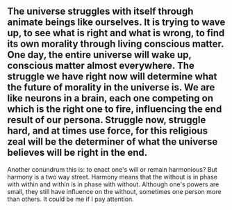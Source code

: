 The universe struggles with itself through animate beings like ourselves.
It is trying to wave up, to see what is right and what is wrong, to find its own morality through living conscious matter. 
One day, the entire universe will wake up, conscious matter almost everywhere.
The struggle we have right now will determine what the future of morality in the universe is.
We are like neurons in a brain, each one competing on which is the right one to fire, influencing the end result of our persona.
Struggle now, struggle hard, and at times use force, for this religious zeal will be the determiner of what the universe believes will be right in the end.
---
Another conundrum this is: to enact one's will or remain harmonious? But harmony is a two way street. Harmony means that the without is in phase with within and within is in phase with without. Although one's powers are small, they still have influence on the without, sometimes one person more than others. It could be me if I pay attention.